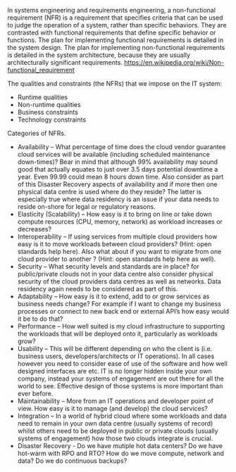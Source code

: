 In systems engineering and requirements engineering, a non-functional requirement (NFR) is a requirement that specifies criteria that can be used to judge the operation of a system, rather than specific behaviors. They are contrasted with functional requirements that define specific behavior or functions. The plan for implementing functional requirements is detailed in the system design. The plan for implementing non-functional requirements is detailed in the system architecture, because they are usually architecturally significant requirements. https://en.wikipedia.org/wiki/Non-functional_requirement


The qualities and constraints (the NFRs) that we impose on the IT system:
* Runtime qualities
* Non-runtime qualities
* Business constraints
* Technology constraints

Categories of NFRs.
* Availability – What percentage of time does the cloud vendor guarantee cloud services will be available (including scheduled maintenance down-times)? Bear in mind that although 99% availability may sound good that actually equates to just over 3.5 days potential downtime a year. Even 99.99 could mean 8 hours down time. Also consider as part of this Disaster Recovery aspects of availability and if more then one physical data centre is used where do they reside? The latter is especially true where data residency is an issue if your data needs to reside on-shore for legal or regulatory reasons.
* Elasticity (Scalability) – How easy is it to bring on line or take down compute resources (CPU, memory, network) as workload increases or decreases?
* Interoperability – If using services from multiple cloud providers how easy is it to move workloads between cloud providers? (Hint: open standards help here). Also what about if you want to migrate from one cloud provider to another ? (Hint: open standards help here as well).
* Security – What security levels and standards are in place? for public/private clouds not in your data centre also consider physical security of the cloud providers data centres as well as networks. Data residency again needs to be considered as part of this.
* Adaptability – How easy is it to extend, add to or grow services as business needs change? For example if I want to change my business processes or connect to new back end or external API’s how easy would it be to do that?
* Performance – How well suited is my cloud infrastructure to supporting the workloads that will be deployed onto it, particularly as workloads grow?
* Usability – This will be different depending on who the client is (i.e. business users, developers/architects or IT operations). In all cases however you need to consider ease of use of the software and how well designed interfaces are etc. IT is no longer hidden inside your own company, instead your systems of engagement are out there for all the world to see. Effective design of those systems is more important than ever before.
* Maintainability – More from an IT operations and developer point of view.  How easy is it to manage (and develop) the cloud services?
* Integration – In a world of hybrid cloud where some workloads and data need to remain in your own data centre (usually systems of record) whilst others need to be deployed in public or private clouds (usually systems of engagement) how those two clouds integrate is crucial.
* Disaster Recovery - Do we have mutiple hot data centers?  Do we have hot-warm with RPO and RTO? How do we move compute, network and data? Do we do continuous backups? 
